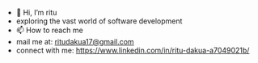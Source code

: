 - 👋 Hi, I’m ritu
- exploring the vast world of software development
- 📫 How to reach me
- mail me at: ritudakua17@gmail.com
- connect with me: https://www.linkedin.com/in/ritu-dakua-a7049021b/

<!---
riloveCP/riloveCP is a ✨ special ✨ repository because its `README.md` (this file) appears on your GitHub profile.
You can click the Preview link to take a look at your changes.
--->

